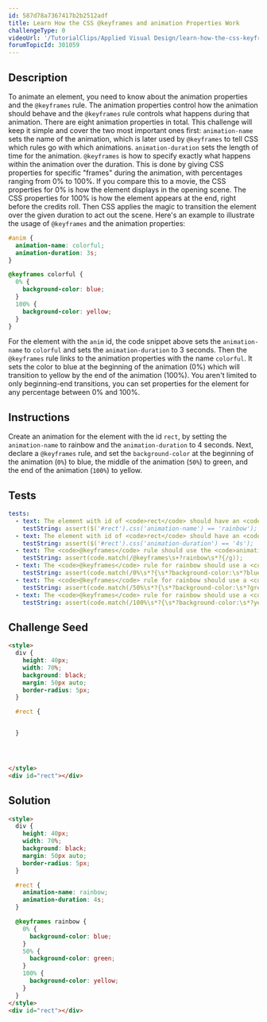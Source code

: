 ```yaml
---
id: 587d78a7367417b2b2512adf
title: Learn How the CSS @keyframes and animation Properties Work
challengeType: 0
videoUrl: '/TutorialClips/Applied Visual Design/learn-how-the-css-keyframes-and-animation-properties-work.webm'
forumTopicId: 301059
---
```


## Description
<section id='description'>
To animate an element, you need to know about the animation properties and the <code>@keyframes</code> rule. The animation properties control how the animation should behave and the <code>@keyframes</code> rule controls what happens during that animation. There are eight animation properties in total. This challenge will keep it simple and cover the two most important ones first:
<code>animation-name</code> sets the name of the animation, which is later used by <code>@keyframes</code> to tell CSS which rules go with which animations.
<code>animation-duration</code> sets the length of time for the animation.
<code>@keyframes</code> is how to specify exactly what happens within the animation over the duration. This is done by giving CSS properties for specific "frames" during the animation, with percentages ranging from 0% to 100%. If you compare this to a movie, the CSS properties for 0% is how the element displays in the opening scene. The CSS properties for 100% is how the element appears at the end, right before the credits roll. Then CSS applies the magic to transition the element over the given duration to act out the scene. Here's an example to illustrate the usage of <code>@keyframes</code> and the animation properties:

```css
#anim {
  animation-name: colorful;
  animation-duration: 3s;
}

@keyframes colorful {
  0% {
    background-color: blue;
  }
  100% {
    background-color: yellow;
  }
}
```

For the element with the <code>anim</code> id, the code snippet above sets the <code>animation-name</code> to <code>colorful</code> and sets the <code>animation-duration</code> to 3 seconds. Then the <code>@keyframes</code> rule links to the animation properties with the name <code>colorful</code>. It sets the color to blue at the beginning of the animation (0%) which will transition to yellow by the end of the animation (100%). You aren't limited to only beginning-end transitions, you can set properties for the element for any percentage between 0% and 100%.
</section>

## Instructions
<section id='instructions'>
Create an animation for the element with the id <code>rect</code>, by setting the <code>animation-name</code> to rainbow and the <code>animation-duration</code> to 4 seconds. Next, declare a <code>@keyframes</code> rule, and set the <code>background-color</code> at the beginning of the animation (<code>0%</code>) to blue, the middle of the animation (<code>50%</code>) to green, and the end of the animation (<code>100%</code>) to yellow.
</section>

## Tests
<section id='tests'>

```yml
tests:
  - text: The element with id of <code>rect</code> should have an <code>animation-name</code> property with a value of rainbow.
    testString: assert($('#rect').css('animation-name') == 'rainbow');
  - text: The element with id of <code>rect</code> should have an <code>animation-duration</code> property with a value of 4s.
    testString: assert($('#rect').css('animation-duration') == '4s');
  - text: The <code>@keyframes</code> rule should use the <code>animation-name</code> of rainbow.
    testString: assert(code.match(/@keyframes\s+?rainbow\s*?{/g));
  - text: The <code>@keyframes</code> rule for rainbow should use a <code>background-color</code> of blue at 0%.
    testString: assert(code.match(/0%\s*?{\s*?background-color:\s*?blue;\s*?}/gi));
  - text: The <code>@keyframes</code> rule for rainbow should use a <code>background-color</code> of green at 50%.
    testString: assert(code.match(/50%\s*?{\s*?background-color:\s*?green;\s*?}/gi));
  - text: The <code>@keyframes</code> rule for rainbow should use a <code>background-color</code> of yellow at 100%.
    testString: assert(code.match(/100%\s*?{\s*?background-color:\s*?yellow;\s*?}/gi));

```

</section>

## Challenge Seed
<section id='challengeSeed'>

<div id='html-seed'>

```html
<style>
  div {
    height: 40px;
    width: 70%;
    background: black;
    margin: 50px auto;
    border-radius: 5px;
  }

  #rect {


  }




</style>
<div id="rect"></div>
```

</div>



</section>

## Solution
<section id='solution'>

```html
<style>
  div {
    height: 40px;
    width: 70%;
    background: black;
    margin: 50px auto;
    border-radius: 5px;
  }

  #rect {
    animation-name: rainbow;
    animation-duration: 4s;
  }

  @keyframes rainbow {
    0% {
      background-color: blue;
    }
    50% {
      background-color: green;
    }
    100% {
      background-color: yellow;
    }
  }
</style>
<div id="rect"></div>
```

</section>
